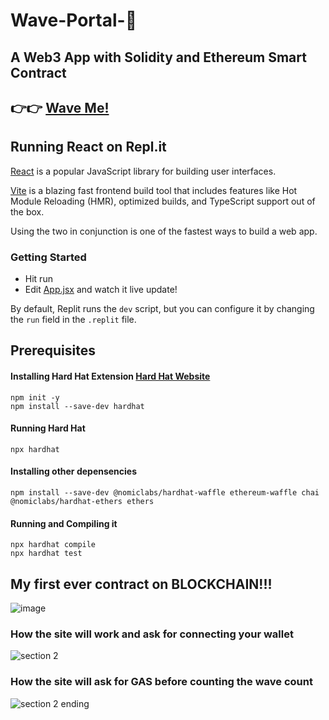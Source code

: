 # Wave-Portal-👋
## A Web3 App with Solidity and Ethereum Smart Contract
## 👉👉 [Wave Me!](https://waveportal-starter-project.tunna-7.repl.co/)


## Running React on Repl.it

[React](https://reactjs.org/) is a popular JavaScript library for building user interfaces.

[Vite](https://vitejs.dev/) is a blazing fast frontend build tool that includes features like Hot Module Reloading (HMR), optimized builds, and TypeScript support out of the box.

Using the two in conjunction is one of the fastest ways to build a web app.

### Getting Started
- Hit run
- Edit [App.jsx](#src/App.jsx) and watch it live update!

By default, Replit runs the `dev` script, but you can configure it by changing the `run` field in the `.replit` file.



## Prerequisites

#### Installing Hard Hat Extension [Hard Hat Website](https://hardhat.org/)
    npm init -y
    npm install --save-dev hardhat

#### Running Hard Hat
    npx hardhat
    
#### Installing other depensencies
    npm install --save-dev @nomiclabs/hardhat-waffle ethereum-waffle chai @nomiclabs/hardhat-ethers ethers
 
#### Running and Compiling it
    npx hardhat compile
    npx hardhat test

## My first ever contract on BLOCKCHAIN!!!
![image](https://user-images.githubusercontent.com/66274690/146676773-e6538efe-2b9f-40e2-9a62-4761f2629c20.png)

### How the site will work and ask for connecting your wallet
![section 2](https://user-images.githubusercontent.com/66274690/146676921-16a21c0e-649e-4d2d-be83-254376d7afab.gif)

### How the site will ask for GAS before counting the wave count
![section 2 ending](https://user-images.githubusercontent.com/66274690/146689328-c8267a1f-5d28-4c6d-a711-4bd7437e9f64.gif)
